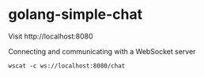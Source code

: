 # golang-simple-chat

Visit http://localhost:8080

Connecting and communicating with a WebSocket server

```
wscat -c ws://localhost:8080/chat
```
